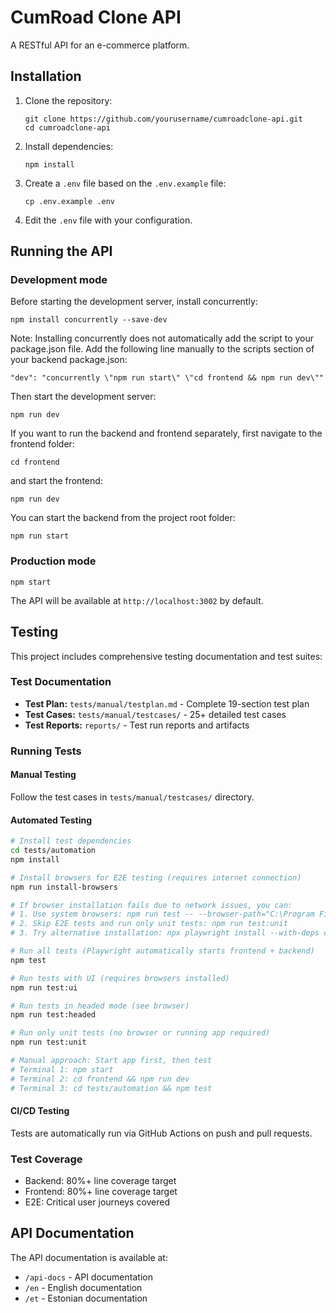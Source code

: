 # CumRoad Clone API

A RESTful API for an e-commerce platform.

## Installation

1. Clone the repository:
   ```
   git clone https://github.com/yourusername/cumroadclone-api.git
   cd cumroadclone-api
   ```

2. Install dependencies:
   ```
   npm install
   ```

3. Create a `.env` file based on the `.env.example` file:
   ```
   cp .env.example .env
   ```

4. Edit the `.env` file with your configuration.

## Running the API

### Development mode
Before starting the development server, install concurrently:
```
npm install concurrently --save-dev
```

Note: Installing concurrently does not automatically add the script to your package.json file.
Add the following line manually to the scripts section of your backend package.json:
```
"dev": "concurrently \"npm run start\" \"cd frontend && npm run dev\""
```

Then start the development server:
```
npm run dev
```

If you want to run the backend and frontend separately, first navigate to the frontend folder:
```
cd frontend
```
and start the frontend:
```
npm run dev
```
You can start the backend from the project root folder:
```
npm run start
```

### Production mode
```
npm start
```

The API will be available at `http://localhost:3002` by default.

## Testing

This project includes comprehensive testing documentation and test suites:

### Test Documentation
- **Test Plan:** `tests/manual/testplan.md` - Complete 19-section test plan
- **Test Cases:** `tests/manual/testcases/` - 25+ detailed test cases
- **Test Reports:** `reports/` - Test run reports and artifacts

### Running Tests

#### Manual Testing
Follow the test cases in `tests/manual/testcases/` directory.

#### Automated Testing
```bash
# Install test dependencies
cd tests/automation
npm install

# Install browsers for E2E testing (requires internet connection)
npm run install-browsers

# If browser installation fails due to network issues, you can:
# 1. Use system browsers: npm run test -- --browser-path="C:\Program Files\Google\Chrome\Application\chrome.exe"
# 2. Skip E2E tests and run only unit tests: npm run test:unit
# 3. Try alternative installation: npx playwright install --with-deps chromium

# Run all tests (Playwright automatically starts frontend + backend)
npm test

# Run tests with UI (requires browsers installed)
npm run test:ui

# Run tests in headed mode (see browser)
npm run test:headed

# Run only unit tests (no browser or running app required)
npm run test:unit

# Manual approach: Start app first, then test
# Terminal 1: npm start
# Terminal 2: cd frontend && npm run dev  
# Terminal 3: cd tests/automation && npm test
```

#### CI/CD Testing
Tests are automatically run via GitHub Actions on push and pull requests.

### Test Coverage
- Backend: 80%+ line coverage target
- Frontend: 80%+ line coverage target
- E2E: Critical user journeys covered

## API Documentation

The API documentation is available at:

- `/api-docs` - API documentation
- `/en` - English documentation
- `/et` - Estonian documentation
